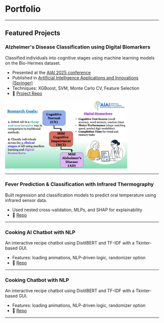 # Portfolio
---

## Featured Projects

### Alzheimer's Disease Classification using Digital Biomarkers
Classified individuals into cognitive stages using machine learning models on the Bio-Hermes dataset. 
- Presented at the [AIAI 2025 conference](https://ifipaiai.org/2025/)
- Published in [Artificial Intelligence Applications and Innovations (Springer)](https://link.springer.com/chapter/10.1007/978-3-031-96235-6_5)
- Techniques: XGBoost, SVM, Monte Carlo CV, Feature Selection  
- 📂 [Project Repo](https://github.com/EoinHoustoun/Alzheimers_Biohermes/blob/main/README.md) 
<img src="https://github.com/EoinHoustoun/Alzheimers_Biohermes/blob/main/docs/assets/Research_Image.png" width="400"/>

---

### Fever Prediction & Classification with Infrared Thermography
Built regression and classification models to predict oral temperature using infrared sensor data.  
- Used nested cross-validation, MLPs, and SHAP for explainability  
- 📂 [Repo](https://github.com/yourusername/infrared-temp-prediction)

---

### Cooking AI Chatbot with NLP
An interactive recipe chatbot using DistilBERT and TF-IDF with a Tkinter-based GUI.  
- Features: loading animations, NLP-driven logic, randomizer option  
- 📂 [Repo](https://github.com/yourusername/ai-cooking-assistant)

---

### Cooking Chatbot with NLP
An interactive recipe chatbot using DistilBERT and TF-IDF with a Tkinter-based GUI.  
- Features: loading animations, NLP-driven logic, randomizer option  
- 📂 [Repo](https://github.com/yourusername/ai-cooking-assistant)

---


